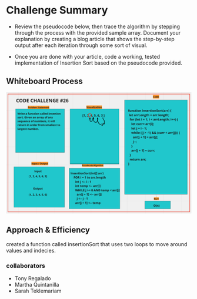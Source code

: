 # Challenge Summary

- Review the pseudocode below, then trace the algorithm by stepping through the process with the provided sample array. Document your explanation by creating a blog article that shows the step-by-step output after each iteration through some sort of visual.

- Once you are done with your article, code a working, tested implementation of Insertion Sort based on the pseudocode provided.

## Whiteboard Process

![Whiteboard](../Images/codeChallend26.png)

## Approach & Efficiency

created a function called insertionSort that uses two loops to move around values and indecies.

### collaborators

- Tony Regalado
- Martha Quintanilla
- Sarah Teklemariam
